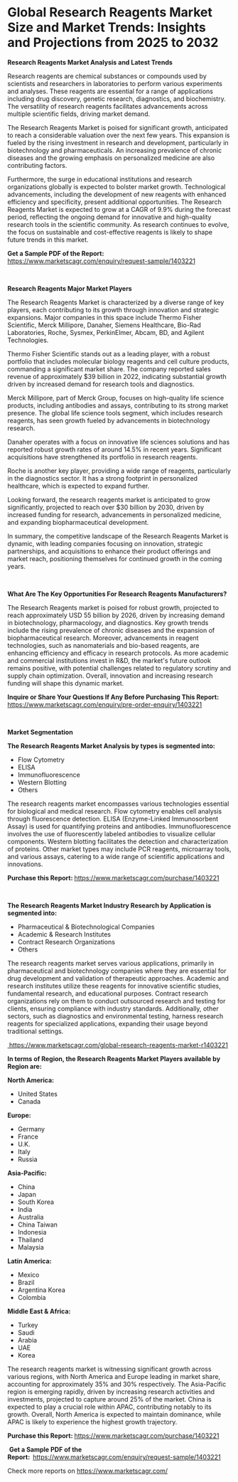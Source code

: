 <p><h1>Global Research Reagents Market Size and Market Trends: Insights and Projections from 2025 to 2032</h1></p><p><strong>Research Reagents Market Analysis and Latest Trends</strong></p>
<p><p>Research reagents are chemical substances or compounds used by scientists and researchers in laboratories to perform various experiments and analyses. These reagents are essential for a range of applications including drug discovery, genetic research, diagnostics, and biochemistry. The versatility of research reagents facilitates advancements across multiple scientific fields, driving market demand.</p><p>The Research Reagents Market is poised for significant growth, anticipated to reach a considerable valuation over the next few years. This expansion is fueled by the rising investment in research and development, particularly in biotechnology and pharmaceuticals. An increasing prevalence of chronic diseases and the growing emphasis on personalized medicine are also contributing factors. </p><p>Furthermore, the surge in educational institutions and research organizations globally is expected to bolster market growth. Technological advancements, including the development of new reagents with enhanced efficiency and specificity, present additional opportunities. The Research Reagents Market is expected to grow at a CAGR of 9.9% during the forecast period, reflecting the ongoing demand for innovative and high-quality research tools in the scientific community. As research continues to evolve, the focus on sustainable and cost-effective reagents is likely to shape future trends in this market.</p></p>
<p><strong>Get a Sample PDF of the Report:&nbsp;</strong> <a href="https://www.marketscagr.com/enquiry/request-sample/1403221?utm_campaign=1879&utm_medium=2&utm_source=Github&utm_content=ia&utm_term=12012025&utm_id=research-reagents">https://www.marketscagr.com/enquiry/request-sample/1403221</a></p>
<p>&nbsp;</p>
<p><strong>Research Reagents Major Market Players</strong></p>
<p><p>The Research Reagents Market is characterized by a diverse range of key players, each contributing to its growth through innovation and strategic expansions. Major companies in this space include Thermo Fisher Scientific, Merck Millipore, Danaher, Siemens Healthcare, Bio-Rad Laboratories, Roche, Sysmex, PerkinElmer, Abcam, BD, and Agilent Technologies.</p><p>Thermo Fisher Scientific stands out as a leading player, with a robust portfolio that includes molecular biology reagents and cell culture products, commanding a significant market share. The company reported sales revenue of approximately $39 billion in 2022, indicating substantial growth driven by increased demand for research tools and diagnostics.</p><p>Merck Millipore, part of Merck Group, focuses on high-quality life science products, including antibodies and assays, contributing to its strong market presence. The global life science tools segment, which includes research reagents, has seen growth fueled by advancements in biotechnology research.</p><p>Danaher operates with a focus on innovative life sciences solutions and has reported robust growth rates of around 14.5% in recent years. Significant acquisitions have strengthened its portfolio in research reagents.</p><p>Roche is another key player, providing a wide range of reagents, particularly in the diagnostics sector. It has a strong footprint in personalized healthcare, which is expected to expand further.</p><p>Looking forward, the research reagents market is anticipated to grow significantly, projected to reach over $30 billion by 2030, driven by increased funding for research, advancements in personalized medicine, and expanding biopharmaceutical development.</p><p>In summary, the competitive landscape of the Research Reagents Market is dynamic, with leading companies focusing on innovation, strategic partnerships, and acquisitions to enhance their product offerings and market reach, positioning themselves for continued growth in the coming years.</p></p>
<p>&nbsp;</p>
<p><strong>What Are The Key Opportunities For Research Reagents Manufacturers?</strong></p>
<p><p>The Research Reagents market is poised for robust growth, projected to reach approximately USD 55 billion by 2026, driven by increasing demand in biotechnology, pharmacology, and diagnostics. Key growth trends include the rising prevalence of chronic diseases and the expansion of biopharmaceutical research. Moreover, advancements in reagent technologies, such as nanomaterials and bio-based reagents, are enhancing efficiency and efficacy in research protocols. As more academic and commercial institutions invest in R&D, the market's future outlook remains positive, with potential challenges related to regulatory scrutiny and supply chain optimization. Overall, innovation and increasing research funding will shape this dynamic market.</p></p>
<p><strong>Inquire or Share Your Questions If Any Before Purchasing This Report:</strong> <a href="https://www.marketscagr.com/enquiry/pre-order-enquiry/1403221?utm_campaign=1879&utm_medium=2&utm_source=Github&utm_content=ia&utm_term=12012025&utm_id=research-reagents">https://www.marketscagr.com/enquiry/pre-order-enquiry/1403221</a></p>
<p>&nbsp;</p>
<p><strong>Market Segmentation</strong></p>
<p><strong>The Research Reagents Market Analysis by types is segmented into:</strong></p>
<p><ul><li>Flow Cytometry</li><li>ELISA</li><li>Immunofluorescence</li><li>Western Blotting</li><li>Others</li></ul></p>
<p><p>The research reagents market encompasses various technologies essential for biological and medical research. Flow cytometry enables cell analysis through fluorescence detection. ELISA (Enzyme-Linked Immunosorbent Assay) is used for quantifying proteins and antibodies. Immunofluorescence involves the use of fluorescently labeled antibodies to visualize cellular components. Western blotting facilitates the detection and characterization of proteins. Other market types may include PCR reagents, microarray tools, and various assays, catering to a wide range of scientific applications and innovations.</p></p>
<p><strong>Purchase this Report:&nbsp;</strong><a href="https://www.marketscagr.com/purchase/1403221?utm_campaign=1879&utm_medium=2&utm_source=Github&utm_content=ia&utm_term=12012025&utm_id=research-reagents">https://www.marketscagr.com/purchase/1403221</a></p>
<p>&nbsp;</p>
<p><strong>The Research Reagents Market Industry Research by Application is segmented into:</strong></p>
<p><ul><li>Pharmaceutical & Biotechnological Companies</li><li>Academic & Research Institutes</li><li>Contract Research Organizations</li><li>Others</li></ul></p>
<p><p>The research reagents market serves various applications, primarily in pharmaceutical and biotechnology companies where they are essential for drug development and validation of therapeutic approaches. Academic and research institutes utilize these reagents for innovative scientific studies, fundamental research, and educational purposes. Contract research organizations rely on them to conduct outsourced research and testing for clients, ensuring compliance with industry standards. Additionally, other sectors, such as diagnostics and environmental testing, harness research reagents for specialized applications, expanding their usage beyond traditional settings.</p></p>
<p><a href="https://www.marketscagr.com/global-research-reagents-market-r1403221?utm_campaign=1879&utm_medium=2&utm_source=Github&utm_content=ia&utm_term=12012025&utm_id=research-reagents">&nbsp;https://www.marketscagr.com/global-research-reagents-market-r1403221</a></p>
<p><strong>In terms of Region, the Research Reagents Market Players available by Region are:</strong></p>
<p>
    <p> <strong> North America: </strong>
        <ul>
            <li>United States</li>
            <li>Canada</li>
        </ul>
        </p> 
    <p> <strong> Europe: </strong>
        <ul>
            <li>Germany</li>
            <li>France</li>
            <li>U.K.</li>
            <li>Italy</li>
            <li>Russia</li>
        </ul>
        </p> 
    <p> <strong> Asia-Pacific: </strong>
        <ul>
            <li>China</li>
            <li>Japan</li>
            <li>South Korea</li>
            <li>India</li>
            <li>Australia</li>
            <li>China Taiwan</li>
            <li>Indonesia</li>
            <li>Thailand</li>
            <li>Malaysia</li>
        </ul>
        </p> 
    <p> <strong> Latin America: </strong>
        <ul>
            <li>Mexico</li>
            <li>Brazil</li>
            <li>Argentina Korea</li>
            <li>Colombia</li>
        </ul>
        </p> 
    <p> <strong> Middle East & Africa: </strong>
        <ul>
            <li>Turkey</li>
            <li>Saudi</li>
            <li>Arabia</li>
            <li>UAE</li>
            <li>Korea</li>
        </ul>
    </p>
    </p>
<p><p>The research reagents market is witnessing significant growth across various regions, with North America and Europe leading in market share, accounting for approximately 35% and 30% respectively. The Asia-Pacific region is emerging rapidly, driven by increasing research activities and investments, projected to capture around 25% of the market. China is expected to play a crucial role within APAC, contributing notably to its growth. Overall, North America is expected to maintain dominance, while APAC is likely to experience the highest growth trajectory.</p></p>
<p><strong>Purchase this Report: </strong><a href="https://www.marketscagr.com/purchase/1403221?utm_campaign=1879&utm_medium=2&utm_source=Github&utm_content=ia&utm_term=12012025&utm_id=research-reagents">https://www.marketscagr.com/purchase/1403221</a></p>
<p>&nbsp;<strong>Get a Sample PDF of the Report:&nbsp;&nbsp;</strong><a href="https://www.marketscagr.com/enquiry/request-sample/1403221?utm_campaign=1879&utm_medium=2&utm_source=Github&utm_content=ia&utm_term=12012025&utm_id=research-reagents">https://www.marketscagr.com/enquiry/request-sample/1403221</a></p>
<p><strong></strong></p>
<p>Check more reports on <a href="https://www.marketscagr.com/?utm_campaign=1879&utm_medium=2&utm_source=Github&utm_content=ia&utm_term=12012025&utm_id=research-reagents">https://www.marketscagr.com/</a></p>